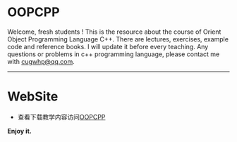 OOPCPP
====
Welcome, fresh students !
This is the resource about the course of Orient Object Programming Language C++.
There are lectures, exercises, example code and reference books. I will update it before every teaching.
Any questions or problems in c++ programming language, please contact me with <cugwhp@qq.com>.

---
# WebSite
- 查看下载教学内容访问[OOPCPP](https://cugwhp.github.io/OOPCPP/)

**Enjoy it.**